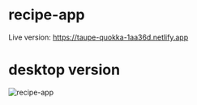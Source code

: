 # recipe-app
Live version: https://taupe-quokka-1aa36d.netlify.app

# desktop version
<img src="https://i.ibb.co/HTK5C78/Screen-Shot-2022-10-04-at-9-19-04-PM.png" alt="recipe-app" border="0">
